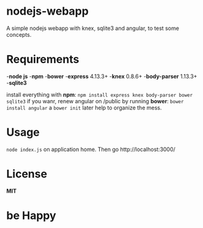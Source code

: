# nodejs-webapp
A simple nodejs webapp with knex, sqlite3 and angular, to test some concepts.

# Requirements
-**node js**
-**npm** 
-**bower**
-**express** 4.13.3+
-**knex** 0.8.6+
-**body-parser** 1.13.3+
-**sqlite3**

install everything with **npm**:
```npm install express knex body-parser bower sqlite3```
if you wanr, renew angular on /public by running **bower**:
```bower install angular```
a `bower init` later help to organize the mess.

# Usage
```node index.js```
on application home. Then go http://localhost:3000/

# License
**MIT**

# be Happy